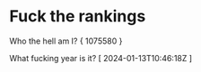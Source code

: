 # Fuck the rankings

Who the hell am I?
{ 1075580 }

What fucking year is it?
[ 2024-01-13T10:46:18Z ]

